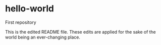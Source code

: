 # hello-world
First repository

This is the edited README file. These edits are applied for the sake of the world being an ever-changing place.
